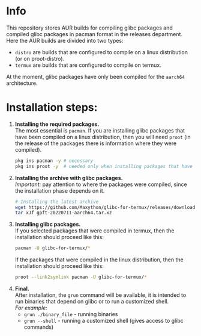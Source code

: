 # Info
This repository stores AUR builds for compiling glibc packages and compiled glibc packages in pacman format in the releases department. Here the AUR builds are divided into two types: 
 - `distro` are builds that are configured to compile on a linux distribution (or on proot-distro).
 - `termux` are builds that are configured to compile on termux.

At the moment, glibc packages have only been compiled for the `aarch64` architecture.

# Installation steps:
 1. **Installing the required packages.**  
    The most essential is `pacman`. If you are installing glibc packages that have been compiled on a linux distribution, then you will need `proot` (in the release of the packages there is information where they were compiled).
    ```bash
    pkg ins pacman -y # necessary
    pkg ins proot -y  # needed only when installing packages that have hard links
    ```
 2. **Installing the archive with glibc packages.**  
    *Important:* pay attention to where the packages were compiled, since the installation phase depends on it.
    ```bash
    # Installing the latest archive
    wget https://github.com/Maxython/glibc-for-termux/releases/download/20220711/gpft-20220711-aarch64.tar.xz
    tar xJf gpft-20220711-aarch64.tar.xz
    ```
 3. **Installing glibc packages.**  
    If you selected packages that were compiled in termux, then the installation should proceed like this:
    ```bash
    pacman -U glibc-for-termux/*
    ```
    If the packages that were compiled in the linux distribution, then the installation should proceed like this:
    ```bash
    proot --link2symlink pacman -U glibc-for-termux/*
    ```
 5. **Final.**  
    After installation, the `grun` command will be available, it is intended to run binaries that depend on glibc or to run a customized shell.  
    *For example:*  
     - `grun ./binary_file` - running binaries
     - `grun --shell` - running a customized shell (gives access to glibc commands)
